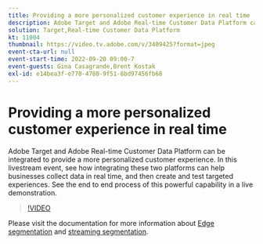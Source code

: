 ```yaml
---
title: Providing a more personalized customer experience in real time
description: Adobe Target and Adobe Real-time Customer Data Platform can be integrated to provide a more personalized customer experience. In this livestream event, see how integrating these two platforms can help businesses collect data in real time, and then create and test targeted experiences. See the end to end process of this powerful capability in a live demonstration.
solution: Target,Real-time Customer Data Platform
kt: 11004
thumbnail: https://video.tv.adobe.com/v/3409425?format=jpeg
event-cta-url: null
event-start-time: 2022-09-20 09:00-7
event-guests: Gina Casagrande,Brent Kostak
exl-id: e14bea3f-e770-4780-9f51-8bd97456fb68
---
```

# Providing a more personalized customer experience in real time

Adobe Target and Adobe Real-time Customer Data Platform can be integrated to provide a more personalized customer experience. In this livestream event, see how integrating these two platforms can help businesses collect data in real time, and then create and test targeted experiences. See the end to end process of this powerful capability in a live demonstration.

>[!VIDEO](https://video.tv.adobe.com/v/3409425/?quality=12&learn=on)

Please visit the documentation for more information about [Edge segmentation](https://experienceleague.adobe.com/docs/experience-platform/segmentation/ui/edge-segmentation.html) and [streaming segmentation](https://experienceleague.adobe.com/docs/experience-platform/segmentation/ui/streaming-segmentation.html).
